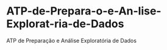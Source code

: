 # ATP-de-Prepara-o-e-An-lise-Explorat-ria-de-Dados
ATP de Preparação e Análise Exploratória de Dados
